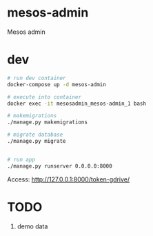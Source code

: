 # mesos-admin
Mesos admin


# dev

```sh
# run dev container
docker-compose up -d mesos-admin

# execute into container
docker exec -it mesosadmin_mesos-admin_1 bash

# makemigrations
./manage.py makemigrations

# migrate database
./manage.py migrate


# run app
./manage.py runserver 0.0.0.0:8000
```

Access:
http://127.0.0.1:8000/token-gdrive/



# TODO
1. demo data



